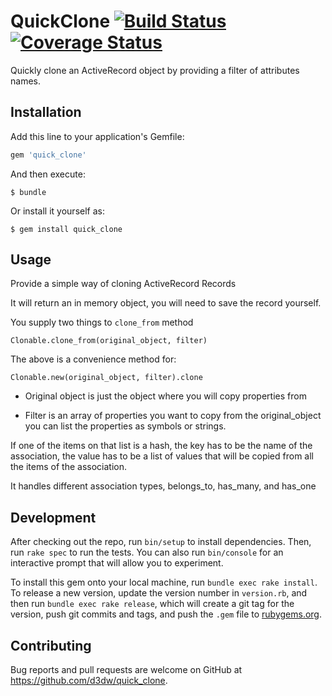 # QuickClone [![Build Status](https://travis-ci.org/d3sw/quick_clone.svg?branch=master)](https://travis-ci.org/d3sw/quick_clone) [![Coverage Status](https://coveralls.io/repos/github/d3sw/quick_clone/badge.svg?branch=master)](https://coveralls.io/github/d3sw/quick_clone?branch=master)

Quickly clone an ActiveRecord object by providing a filter of attributes names.

## Installation

Add this line to your application's Gemfile:

```ruby
gem 'quick_clone'
```

And then execute:

    $ bundle

Or install it yourself as:

    $ gem install quick_clone

## Usage

Provide a simple way of cloning ActiveRecord Records

It will return an in memory object, you will need to save
the record yourself.

You supply two things to `clone_from` method

`Clonable.clone_from(original_object, filter)`

The above is a convenience method for:

`Clonable.new(original_object, filter).clone`

* Original object is just the object where you will copy properties from

* Filter is an array of properties you want to copy from the original_object
you can list the properties as symbols or strings.

If one of the items on that list is a hash, the key has to be the name
of the association, the value has to be a list of values that will be
copied from all the items of the association.

It handles different association types, belongs_to, has_many, and has_one

## Development

After checking out the repo, run `bin/setup` to install dependencies. Then, run `rake spec` to run the tests. You can also run `bin/console` for an interactive prompt that will allow you to experiment.

To install this gem onto your local machine, run `bundle exec rake install`. To release a new version, update the version number in `version.rb`, and then run `bundle exec rake release`, which will create a git tag for the version, push git commits and tags, and push the `.gem` file to [rubygems.org](https://rubygems.org).

## Contributing

Bug reports and pull requests are welcome on GitHub at https://github.com/d3dw/quick_clone.

